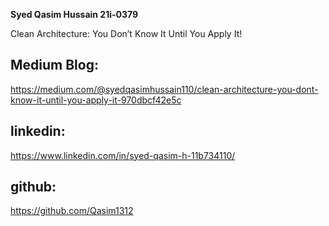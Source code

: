 **Syed Qasim Hussain 21i-0379**

Clean Architecture: You Don’t Know It Until You Apply It!

## Medium Blog:
https://medium.com/@syedqasimhussain110/clean-architecture-you-dont-know-it-until-you-apply-it-970dbcf42e5c

## linkedin:
https://www.linkedin.com/in/syed-qasim-h-11b734110/

## github:
https://github.com/Qasim1312